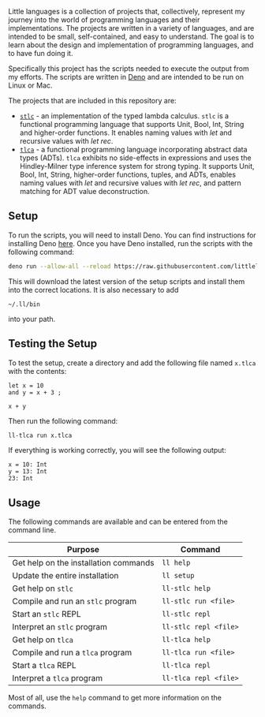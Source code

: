 Little languages is a collection of projects that, collectively, represent my
journey into the world of programming languages and their implementations. The
projects are written in a variety of languages, and are intended to be small,
self-contained, and easy to understand. The goal is to learn about the design
and implementation of programming languages, and to have fun doing it.

Specifically this project has the scripts needed to execute the output from my
efforts. The scripts are written in [Deno](https://deno.land) and are intended
to be run on Linux or Mac.

The projects that are included in this repository are:

- [`stlc`](https://github.com/littlelanguages/ll-stlc) - an implementation of
  the typed lambda calculus. `stlc` is a functional programming language that
  supports Unit, Bool, Int, String and higher-order functions. It enables naming
  values with _let_ and recursive values with _let rec_.
- [`tlca`](https://github.com/littlelanguages/ll-tlca) - a functional
  programming language incorporating abstract data types (ADTs). `tlca` exhibits
  no side-effects in expressions and uses the Hindley-Milner type inference
  system for strong typing. It supports Unit, Bool, Int, String, higher-order
  functions, tuples, and ADTs, enables naming values with _let_ and recursive
  values with _let rec_, and pattern matching for ADT value deconstruction.

## Setup

To run the scripts, you will need to install Deno. You can find instructions for
installing Deno [here](https://deno.land/#installation). Once you have Deno
installed, run the scripts with the following command:

```bash
deno run --allow-all --reload https://raw.githubusercontent.com/littlelanguages/ll/main/setup.ts
```

This will download the latest version of the setup scripts and install them into
the correct locations. It is also necessary to add

```
~/.ll/bin
```

into your path.

## Testing the Setup

To test the setup, create a directory and add the following file named `x.tlca`
with the contents:

```
let x = 10
and y = x + 3 ;

x + y
```

Then run the following command:

```bash
ll-tlca run x.tlca
```

If everything is working correctly, you will see the following output:

```
x = 10: Int
y = 13: Int
23: Int
```

## Usage

The following commands are available and can be entered from the command line.

| Purpose                               | Command               |
| ------------------------------------- | --------------------- |
| Get help on the installation commands | `ll help`             |
| Update the entire installation        | `ll setup`            |
| Get help on `stlc`                    | `ll-stlc help`        |
| Compile and run an `stlc` program     | `ll-stlc run <file>`  |
| Start an `stlc` REPL                  | `ll-stlc repl`        |
| Interpret an `stlc` program           | `ll-stlc repl <file>` |
| Get help on `tlca`                    | `ll-tlca help`        |
| Compile and run a `tlca` program      | `ll-tlca run <file>`  |
| Start a `tlca` REPL                   | `ll-tlca repl`        |
| Interpret a `tlca` program            | `ll-tlca repl <file>` |

Most of all, use the `help` command to get more information on the commands.
